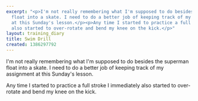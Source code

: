 ```yaml
---
excerpt: "<p>I'm not really remembering what I'm supposed to do besides the superman
  float into a skate. I need to do a better job of keeping track of my assignment
  at this Sunday's lesson.</p><p>Any time I started to practice a full stroke I immediately
  also started to over-rotate and bend my knee on the kick.</p>"
layout: training_diary
title: Swim Drill
created: 1386297792
---
```

<p>I'm not really remembering what I'm supposed to do besides the superman float into a skate. I need to do a better job of keeping track of my assignment at this Sunday's lesson.</p><p>Any time I started to practice a full stroke I immediately also started to over-rotate and bend my knee on the kick.</p>

